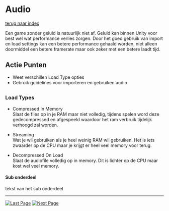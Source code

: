 # Audio
[terug naar index](/Index.md#unity-settings)  

Een game zonder geluid is natuurlijk niet af. Geluid kan binnen Unity voor best wel wat performance verlies zorgen. Door het goed 
gebruik van import en load settings kan een betere performance gehaald worden, niet alleen doormiddel een betere framerate maar ook zeker met een betere laadt tijd.  

## Actie Punten
* Weet verschillen Load Type opties
* Gebruik guidelines voor importeren en gebruiken audio
##  

### Load Types 

* Compressed In Memory  
Slaat de files op in je RAM maar niet volledig, tijdens spelen word deze gedecompressed en afgespeeld waardoor het ram verbruik tijdelijk verhoogd zal worden.  

* Streaming  
Wat je wil gebruiken als je heel weinig RAM wil gebruiken. Het is iets zwaarder op de CPU maar je krijgt er heel veel memory voor terug.  

* Decompressed On Load  
Slaat de audiofile volledig op in memory. Dit is lichter op de CPU maar kost wel veel memory.  


#### Sub onderdeel

tekst van het sub onderdeel


---
[![Last Page](https://i.imgur.com/Wr11iwl.png)](/UnitySettings/Culling.md) [![Next Page](https://i.imgur.com/nHLTAf1.png)](/UnitySettings/Physics.md)